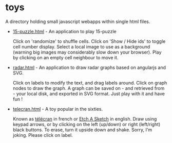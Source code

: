 # toys

A directory holding small javascript webapps within single html files.

* [15-puzzle.html](http://dmolinarius.github.io/toys/15-puzzle.html) - An application to play 15-puzzle

  Click on 'randomize' to shuffle cells.
  Click on 'Show / Hide ids' to toggle cell number display.
  Select a local image to use as a background (warning big images may considerably slow down your browser).
  Play by clicking on an empty cell neighbour to move it.

* [radar.html](http://dmolinarius.github.io/toys/radar.html) - An application to draw radar graphs based on angularjs and SVG.

  Click on labels to modify the text, and drag labels around.
  Click on graph nodes to draw the graph.
  A graph can be saved on - and retrieved from - your local disk,
  and exported in SVG format.
  Just play with it and have fun !
  
* [telecran.html](http://dmolinarius.github.io/toys/telecran.html) - A toy popular in the sixties.

  Known as [télécran](https://fr.wikipedia.org/wiki/%C3%89cran_magique) in french or [Etch A Sketch](https://en.wikipedia.org/wiki/Etch_A_Sketch) in english.
  Draw using keypad arrows, or by clicking on the left (up/down) or right (left/right) black buttons.
  To erase, turn it upside down and shake. Sorry, I'm joking. Please click on label.
